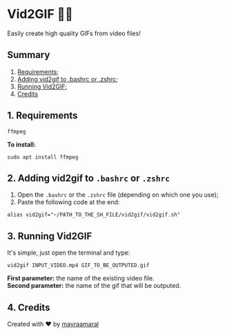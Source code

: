# Vid2GIF 💾✨

Easily create high quality GIFs from video files!

## Summary

1. [Requirements](https://github.com/mayraamaral/vid2gif#1-requirements);
2. [Adding vid2gif to .bashrc or .zshrc](https://github.com/mayraamaral/vid2gif#2-adding-vid2gif-to-bashrc-or-zshrc);
3. [Running Vid2GIF](https://github.com/mayraamaral/vid2gif#3-running-vid2gif);
4. [Credits](https://github.com/mayraamaral/vid2gif#4-credits)

## 1. Requirements

`ffmpeg`

**To install:**

```
sudo apt install ffmpeg
```

## 2. Adding vid2gif to `.bashrc` or `.zshrc`

1. Open the `.bashrc` or the `.zshrc` file (depending on which one you use);
2. Paste the following code at the end:

```
alias vid2gif="~/PATH_TO_THE_SH_FILE/vid2gif/vid2gif.sh"
```

## 3. Running Vid2GIF

It's simple, just open the terminal and type:

```
vid2gif INPUT_VIDEO.mp4 GIF_TO_BE_OUTPUTED.gif
```

**First parameter:** the name of the existing video file.  
**Second parameter:** the name of the gif that will be outputed.

## 4. Credits

Created with ❤️ by [mayraamaral](https://github.com/mayraamaral)

